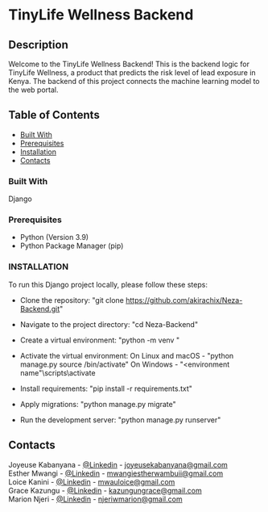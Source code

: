 # TinyLife Wellness Backend


## Description
Welcome to the TinyLife Wellness Backend!
This is the backend logic for TinyLife Wellness, a product that predicts the risk level of lead exposure in Kenya. The backend of this project connects the machine learning model to the web portal.

## Table of Contents
- [Built With](#built-with)
- [Prerequisites](#prerequisites)
- [Installation](#installation)
- [Contacts](#contacts)

### Built With
Django

### Prerequisites
- Python (Version 3.9)
- Python Package Manager (pip)


### INSTALLATION
To run this Django project locally, please follow these steps:
- Clone the repository:
  "git clone https://github.com/akirachix/Neza-Backend.git"
  
- Navigate to the project directory:
  "cd Neza-Backend"
  
- Create a virtual environment:
  "python -m venv <your environment name>"

- Activate the virtual environment:
  On Linux and macOS - "python manage.py source <environment name>/bin/activate"
  On Windows - "<environment name"\scripts\activate
  
- Install requirements:
  "pip install -r requirements.txt"
  
- Apply migrations:
  "python manage.py migrate"
  
- Run the development server:
  "python manage.py runserver"


## Contacts
Joyeuse Kabanyana - [@Linkedin](https://www.linkedin.com/in/joyeuse-kabanyana) - joyeusekabanyana@gmail.com
<br>
Esther Mwangi - [@Linkedin](https://www.linkedin.com/in/esther-mwangi-/) - mwangiestherwambuii@gmail.com
<br>
Loice Kanini - [@Linkedin](https://www.linkedin.com/in/loice-mwau-94759426a/) - mwauloice@gmail.com
<br>
Grace Kazungu - [@Linkedin](https://www.linkedin.com/in/gracekazungu/) - kazungungrace@gmail.com
<br>
Marion Njeri - [@Linkedin](https://www.linkedin.com/in/marion-njeri/) - njeriwmarion@gmail.com
